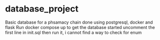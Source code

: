 # database_project
Basic database for a phsamacy chain done using postgresql, docker and flask
Run docker compose up to get the database started
uncomment the first line in init.sql then run it, i cannot find a way to check for enum
